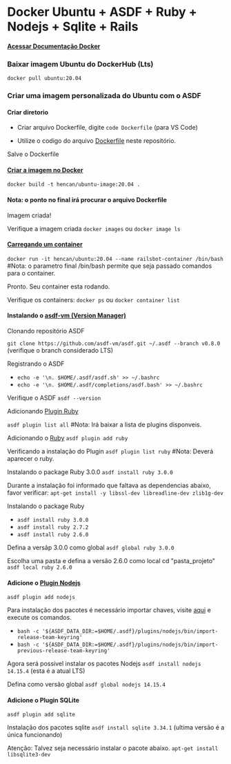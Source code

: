 # Docker Ubuntu + ASDF + Ruby + Nodejs + Sqlite + Rails

#### [Acessar Documentação Docker](https://docs.docker.com/reference/)

### Baixar imagem Ubuntu do DockerHub (Lts)
`docker pull ubuntu:20.04`

### Criar uma imagem personalizada do Ubuntu com o ASDF

#### Criar diretorio
- Criar arquivo Dockerfile, digite `code Dockerfile` (para VS Code)

- Utilize o codigo do arquivo [Dockerfile](https://github.com/hencan/docker-rails/blob/main/Dockerfile) neste repositório.

Salve o Dockerfile

#### [Criar a imagem no Docker](https://docs.docker.com/engine/reference/commandline/build/)

`docker build -t hencan/ubuntu-image:20.04 .`
#### Nota: o ponto no final irá procurar o arquivo Dockerfile

Imagem criada!

Verifique a imagem criada
`docker images`
ou
`docker image ls`

#### [Carregando um container](https://docs.docker.com/engine/reference/commandline/run/)

`docker run -it hencan/ubuntu:20.04 --name railsbot-container /bin/bash`
#Nota: o parametro final /bin/bash permite que seja passado comandos para o container.

Pronto. Seu container esta rodando.

Verifique os containers:
`docker ps` ou  `docker container list`

#### Instalando o [asdf-vm (Version Manager)](https://asdf-vm.com/#/)

Clonando repositório ASDF

`git clone https://github.com/asdf-vm/asdf.git ~/.asdf --branch v0.8.0` (verifique o branch considerado LTS)

Registrando o ASDF
- `echo -e '\n. $HOME/.asdf/asdf.sh' >> ~/.bashrc`
- `echo -e '\n. $HOME/.asdf/completions/asdf.bash' >> ~/.bashrc`

Verifique o ASDF
`asdf --version`

Adicionando [Plugin Ruby](https://asdf-vm.com/#/plugins-all)

`asdf plugin list all`
#Nota: Irá baixar a lista de plugins disponveis.

Adicionando o [Ruby](https://github.com/asdf-vm/asdf-ruby)
`asdf plugin add ruby`

Verificando a instalação do Plugin
`asdf plugin list ruby`
#Nota: Deverá aparecer o ruby.

Instalando o package Ruby 3.0.0
`asdf install ruby 3.0.0`

Durante a instalação foi informado que faltava as dependencias abaixo, favor verificar:
`apt-get install -y libssl-dev libreadline-dev zlib1g-dev`


Instalando o package Ruby
- `asdf install ruby 3.0.0`
- `asdf install ruby 2.7.2`
- `asdf install ruby 2.6.0`

Defina a versãp 3.0.0 como global
`asdf global ruby 3.0.0`

Escolha uma pasta e defina a versão 2.6.0 como local
cd "pasta_projeto"
`asdf local ruby 2.6.0`


#### Adicione o [Plugin Nodejs](https://github.com/asdf-vm/asdf-nodejs)

`asdf plugin add nodejs`

Para instalação dos pacotes é necessário importar chaves, visite [aqui](https://github.com/asdf-vm/asdf-nodejs) e execute os comandos.
- `bash -c '${ASDF_DATA_DIR:=$HOME/.asdf}/plugins/nodejs/bin/import-release-team-keyring'`
- `bash -c '${ASDF_DATA_DIR:=$HOME/.asdf}/plugins/nodejs/bin/import-previous-release-team-keyring'`

Agora será possivel instalar os pacotes Nodejs
`asdf install nodejs 14.15.4` (esta é a atual LTS)

Defina como versão global
`asdf global nodejs 14.15.4`

#### Adicione o Plugin SQLite
`asdf plugin add sqlite`

Instalação dos pacotes sqlite
`asdf install sqlite 3.34.1` (ultima versão é a única funcionando)

Atenção: Talvez seja necessário instalar o pacote abaixo.
`apt-get install libsqlite3-dev`








